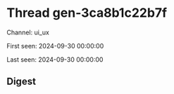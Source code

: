 # Thread gen-3ca8b1c22b7f
Channel: ui_ux

First seen: 2024-09-30 00:00:00

Last seen: 2024-09-30 00:00:00

## Digest


